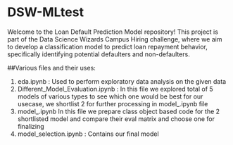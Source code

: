 # DSW-MLtest
Welcome to the Loan Default Prediction Model repository! This project is part of the Data Science Wizards Campus Hiring challenge, where we aim to develop a classification model to predict loan repayment behavior, specifically identifying potential defaulters and non-defaulters.

##Various files and their uses:

1. eda.ipynb : Used to perform exploratory data analysis on the given data
2. Different_Model_Evaluation.ipynb : In this file we explored total of 5 models of various types to see which one would be best for our usecase, we shortlist 2 for further processing in model_.ipynb file
3. model_.ipynb In this file we prepare class object based code for the 2 shortlisted model and compare their eval matrix and choose one for finalizing
4. model_selection.ipynb : Contains our final model
